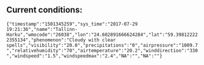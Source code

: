 ## Current conditions: 
 ``` {"timestamp":"1501345259","sys_time":"2017-07-29 19:21:36","name":"Tallinn-Harku","wmocode":"26038","lon":"24.602891666624284","lat":"59.398122222355134","phenomenon":"Cloudy with clear spells","visibility":"20.0","precipitations":"0","airpressure":"1009.7","relativehumidity":"70","airtemperature":"20.2","winddirection":"330","windspeed":"1.5","windspeedmax":"2.4","NA":"","NA":""} ```
